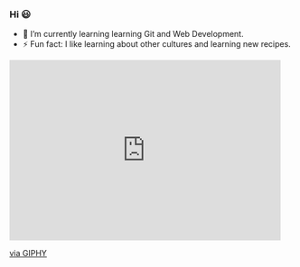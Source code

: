 ### Hi 😃




- 🌱 I’m currently learning learning Git and Web Development.
- ⚡ Fun fact: I like learning about other cultures and learning new recipes.

<iframe src="https://giphy.com/embed/13rQ7rrTrvZXlm" width="480" height="320" frameBorder="0" class="giphy-embed" allowFullScreen></iframe><p><a href="https://giphy.com/gifs/geek-the-incredibles-writing-schedule-13rQ7rrTrvZXlm">via GIPHY</a></p>






